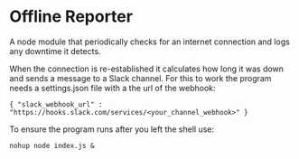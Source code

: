 # Offline Reporter
A node module that periodically checks for an internet connection and logs any downtime it detects.

When the connection is re-established it calculates how long it was down and sends a message to a Slack channel.
For this to work the program needs a settings.json file with a the url of the webhook:

    { "slack_webhook_url" : "https://hooks.slack.com/services/<your_channel_webhook>" }
     
To ensure the program runs after you left the shell use:

    nohup node index.js &
